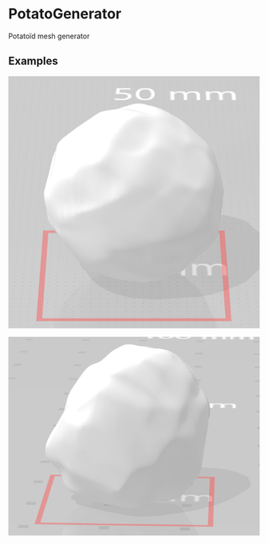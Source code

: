 # PotatoGenerator

Potatoïd mesh generator

## Examples

![My planet](https://github.com/CorentinDumery/PotatoGenerator/blob/master/images/planet.PNG)


![My planet](https://github.com/CorentinDumery/PotatoGenerator/blob/master/images/pebble.PNG)
